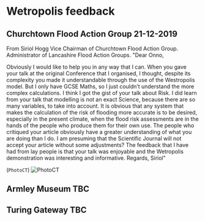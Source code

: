 # Wetropolis feedback

## Churchtown Flood Action Group  21-12-2019
From Siriol Hogg Vice Chairman of Churchtown Flood Action Group. Administrator of Lancashire Flood Action Groups. 
"Dear Onno, 

Obviously I would like to help you in any way that I can. When  you gave your talk at the original Conference that I organised, I thought, despite its complexity you made it understandable through the use of the Westropolis model. But I only have GCSE Maths, so I just couldn’t understand the more complex calculations.  I think I got the gist of your talk about Risk. I did learn  from your talk that modelling is not an exact Science, because there are so many variables, to take into account. It is obvious that any system that makes the calculation of the risk of flooding more accurate is to be desired, especially in the present climate, when the flood risk assessments are in the hands of the people who produce them for their own use. The people who critiqued your article obviously have a greater understanding of what you are doing than I do. I am presuming that the Scientific Journal  will not accept your article without some adjustments? 
The feedback that I have had from lay people is that your talk was enjoyable and the  Wetropolis demonstration was interesting and informative. 
Regards, Siriol" 

(```PhotoCT```) ![PhotoCT](figs/image0.jpg)

## Armley Museum TBC

## Turing Gateway TBC
